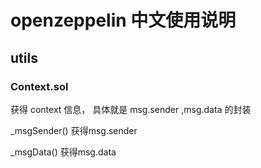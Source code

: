 # openzeppelin 中文使用说明

## utils

### Context.sol

获得 context 信息， 具体就是 msg.sender ,msg.data 的封装

_msgSender() 获得msg.sender
 
_msgData() 获得msg.data
